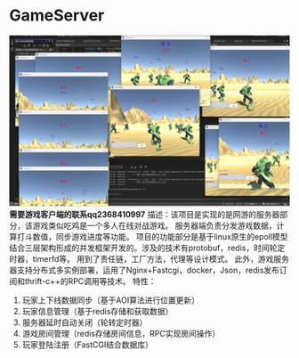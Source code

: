 # GameServer
![image](Readme.png)
**需要游戏客户端的联系qq2368410997**
描述：该项目是实现的是网游的服务器部分，该游戏类似吃鸡是一个多人在线对战游戏。
服务器端负责分发游戏数据，计算打斗数值，同步游戏进度等功能。
项目的功能部分是基于linux原生的epoll模型结合三层架构形成的并发框架开发的。涉及的技术有protobuf，redis，时间轮定时器，timerfd等。
用到了责任链，工厂方法，代理等设计模式。
此外，游戏服务器支持分布式多实例部署，运用了Nginx+Fastcgi，docker，Json，redis发布订阅和thrift-c++的RPC调用等技术。
特性：
1. 玩家上下线数据同步（基于AOI算法进行位置更新）
2. 玩家信息管理（基于redis存储和获取数据）
3. 服务器延时自动关闭（轮转定时器）
4. 游戏房间管理（redis存储房间信息，RPC实现房间操作）
5. 玩家登陆注册（FastCGI结合数据库）
